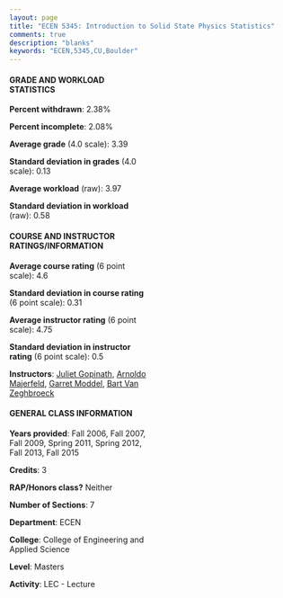```yaml
---
layout: page
title: "ECEN 5345: Introduction to Solid State Physics Statistics"
comments: true
description: "blanks"
keywords: "ECEN,5345,CU,Boulder"
---
```

<head>
<script src="https://ajax.googleapis.com/ajax/libs/jquery/2.1.3/jquery.min.js"></script>
<script src="https://dl.dropboxusercontent.com/s/pc42nxpaw1ea4o9/highcharts.js?dl=0"></script>
<!-- <script src="../assets/js/highcharts.js"></script> -->
<style type="text/css">@font-face {
	font-family: "Bebas Neue";
	src: url(https://www.filehosting.org/file/details/544349/BebasNeue Regular.otf) format("opentype");
	}
	h1.Bebas { 
		font-family: "Bebas Neue", Verdana, Tahoma;
	}
</style>
</head>
<body>
	<div id="container" style="float: right; width: 45%; height: 88%; margin-left: 2.5%; margin-right: 2.5%;"></div>
	<script language="JavaScript">
		$(document).ready(function() {
		var chart = {type: 'column'};
		var title = {text: 'Grade Distribution'};
		var xAxis = {categories: ['A','B','C','D','F'],crosshair: true};
		var yAxis = {min: 0,title: {text: 'Percentage'}};
		var tooltip = {headerFormat: '<center><b><span style="font-size:20px">{point.key}</span></b></center>',
		               pointFormat: '<td style="padding:0"><b>{point.y:.1f}%</b></td>',
		               footerFormat: '</table>',shared: true,useHTML: true};
		var plotOptions = {column: {pointPadding: 0.0,borderWidth: 0}};  
		var credits = {enabled: false};var series= [{name: 'Percent',data: [50.97,43.61,4.39,1.02,0.0,]}];
		var json = {};
		json.chart = chart;
		json.title = title;
		json.tooltip = tooltip;
		json.xAxis = xAxis;
		json.yAxis = yAxis;  
		json.series = series;
		json.plotOptions = plotOptions;  
		json.credits = credits;
		$('#container').highcharts(json);
	});
	</script>
</body>
			   
#### GRADE AND WORKLOAD STATISTICS

**Percent withdrawn**: 2.38%

**Percent incomplete**: 2.08%

**Average grade** (4.0 scale): 3.39

**Standard deviation in grades** (4.0 scale): 0.13

**Average workload** (raw): 3.97

**Standard deviation in workload** (raw): 0.58

#### COURSE AND INSTRUCTOR RATINGS/INFORMATION

**Average course rating** (6 point scale): 4.6

**Standard deviation in course rating** (6 point scale): 0.31

**Average instructor rating** (6 point scale): 4.75

**Standard deviation in instructor rating** (6 point scale): 0.5

**Instructors**: <a href='../../instructors/Juliet_Gopinath'>Juliet Gopinath</a>, <a href='../../instructors/Arnoldo_Majerfeld'>Arnoldo Majerfeld</a>, <a href='../../instructors/Garret_Moddel'>Garret Moddel</a>, <a href='../../instructors/Bart_Van_Zeghbroeck'>Bart Van Zeghbroeck</a>

#### GENERAL CLASS INFORMATION

**Years provided**: Fall 2006, Fall 2007, Fall 2009, Spring 2011, Spring 2012, Fall 2013, Fall 2015

**Credits**: 3

**RAP/Honors class?** Neither

**Number of Sections**: 7

**Department**: ECEN

**College**: College of Engineering and Applied Science

**Level**: Masters

**Activity**: LEC - Lecture
